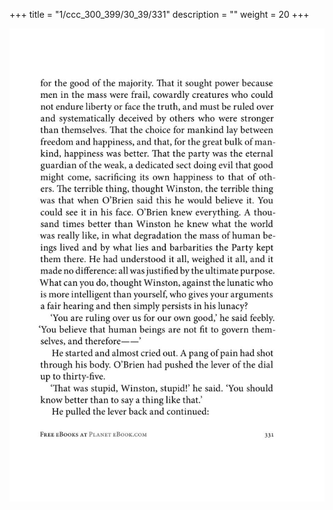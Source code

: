 +++
title = "1/ccc_300_399/30_39/331"
description = ""
weight = 20
+++

<img class="center-fit-jpg" src="/jpg_/out_jpg_1984__331.jpg" ></img>

